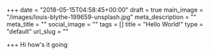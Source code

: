 +++
date = "2018-05-15T04:58:45+00:00"
draft = true
main_image = "/images/louis-blythe-199659-unsplash.jpg"
meta_description = ""
meta_title = ""
social_image = ""
tags = []
title = "Hello World!"
type = "default"
url_slug = ""

+++
Hi how's it going